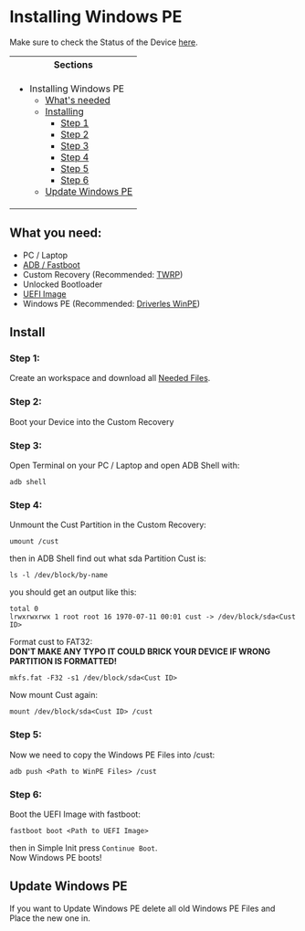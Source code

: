 # Installing Windows PE

Make sure to check the Status of the Device [here](https://github.com/Robotix22/MU-Qcom/blob/main/Status.md#xiaomi-11t-pro).

<table>
<tr><th>Sections</th></th>
<tr><td>
  
- Installing Windows PE
    - [What's needed](https://github.com/Robotix22/MU-Qcom-Guides/blob/main/Xiaomi-11T-Pro/WinPE.md#what-you-need)
    - [Installing](https://github.com/Robotix22/MU-Qcom-Guides/blob/main/Xiaomi-11T-Pro/WinPE.md#install)
        - [Step 1](https://github.com/Robotix22/MU-Qcom-Guides/blob/main/Xiaomi-11T-Pro/WinPE.md#step-1)
        - [Step 2](https://github.com/Robotix22/MU-Qcom-Guides/blob/main/Xiaomi-11T-Pro/WinPE.md#step-2)
        - [Step 3](https://github.com/Robotix22/MU-Qcom-Guides/blob/main/Xiaomi-11T-Pro/WinPE.md#step-3)
        - [Step 4](https://github.com/Robotix22/MU-Qcom-Guides/blob/main/Xiaomi-11T-Pro/WinPE.md#step-4)
        - [Step 5](https://github.com/Robotix22/MU-Qcom-Guides/blob/main/Xiaomi-11T-Pro/WinPE.md#step-5)
        - [Step 6](https://github.com/Robotix22/MU-Qcom-Guides/blob/main/Xiaomi-11T-Pro/WinPE.md#step-6)
    - [Update Windows PE](https://github.com/Robotix22/MU-Qcom-Guides/blob/main/Xiaomi-11T-Pro/WinPE.md#update-windows-pe)

</td></tr> </table>

## What you need:
   - PC / Laptop
   - [ADB / Fastboot](https://developer.android.com/studio/releases/platform-tools#downloads)
   - Custom Recovery (Recommended: [TWRP](https://sourceforge.net/projects/recovery-for-xiaomi-devices/files/vili/twrp-3.7.0_12-v7.2_A12-vili-skkk.img/download))
   - Unlocked Bootloader
   - [UEFI Image](https://github.com/Robotix22/MU-Qcom)
   - Windows PE (Recommended: [Driverles WinPE](https://drive.google.com/drive/folders/1-k4LwTuVw48e3Es_CIKPNf68CA9HXYRb))

## Install

### Step 1:

Create an workspace and download all [Needed Files](https://github.com/Robotix22/MU-Qcom-Guides/blob/main/Xiaomi-11T-Pro/WinPE.md#what-you-need).

### Step 2:

Boot your Device into the Custom Recovery

### Step 3:

Open Terminal on your PC / Laptop and open ADB Shell with:
```
adb shell
```
### Step 4:

Unmount the Cust Partition in the Custom Recovery:
```
umount /cust
```
then in ADB Shell find out what sda Partition Cust is:
```
ls -l /dev/block/by-name
```
you should get an output like this:
```
total 0
lrwxrwxrwx 1 root root 16 1970-07-11 00:01 cust -> /dev/block/sda<Cust ID>
```
Format cust to FAT32: <br />
**DON'T MAKE ANY TYPO IT COULD BRICK YOUR DEVICE IF WRONG PARTITION IS FORMATTED!**
```
mkfs.fat -F32 -s1 /dev/block/sda<Cust ID>
```
Now mount Cust again:
```
mount /dev/block/sda<Cust ID> /cust
```

### Step 5:

Now we need to copy the Windows PE Files into /cust:
```
adb push <Path to WinPE Files> /cust
```

### Step 6:

Boot the UEFI Image with fastboot:
```
fastboot boot <Path to UEFI Image>
```
then in Simple Init press `Continue Boot`. <br />
Now Windows PE boots!

## Update Windows PE

If you want to Update Windows PE delete all old Windows PE Files and Place the new one in.
